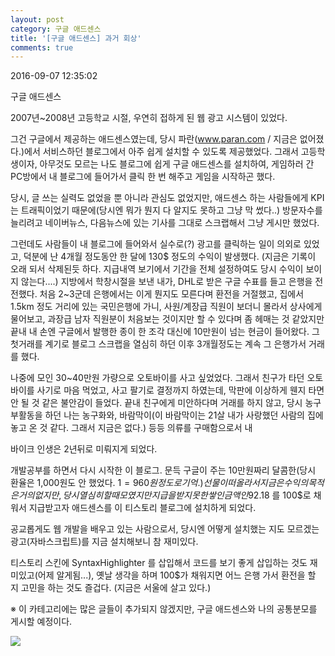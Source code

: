 ```yaml
---
layout: post
category: 구글 애드센스
title: '[구글 애드센스] 과거 회상'
comments: true
---
```



2016-09-07 12:35:02


구글 애드센스

  

2007년~2008년 고등학교 시절, 우연히 접하게 된 웹 광고 시스템이 있었다.

  

그건 구글에서 제공하는 애드센스였는데, 당시 파란(www.paran.com / 지금은 없어졌다.)에서 서비스하던 블로그에서 아주 쉽게 설치할
수 있도록 제공했었다. 그래서 고등학생이자, 아무것도 모르는 나도 블로그에 쉽게 구글 애드센스를 설치하여, 게임하러 간 PC방에서 내
블로그에 들어가서 클릭 한 번 해주고 게임을 시작하곤 했다.

당시, 글 쓰는 실력도 없었을 뿐 아니라 관심도 없었지만, 애드센스 하는 사람들에게 KPI는 트래픽이었기 때문에(당시엔 뭐가 뭔지 다 알지도
못하고 그냥 막 썼다..) 방문자수를 늘리려고 네이버뉴스, 다음뉴스에 있는 기사를 그대로 스크랩해서 그냥 게시만 했었다.

  

그런데도 사람들이 내 블로그에 들어와서 실수로(?) 광고를 클릭하는 일이 의외로 있었고, 덕분에 난 4개월 정도동안 한 달에 130$ 정도의
수익이 발생했다. (지금은 기록이 오래 되서 삭제된듯 하다. 지급내역 보기에서 기간을 전체 설정하여도 당시 수익이 보이지 않는다....)
지방에서 학창시절을 보낸 내가, DHL로 받은 구글 수표를 들고 은행을 전전했다. 처음 2~3군데 은행에서는 이게 뭔지도 모른다며 환전을
거절했고, 집에서 1.5km 정도 거리에 있는 국민은행에 가니, 사원/계장급 직원이 보더니 몰라서 상사에게 물어보고, 과장급 남자 직원분이
처음보는 것이지만 할 수 있다며 좀 헤매는 것 같았지만 끝내 내 손엔 구글에서 발행한 종이 한 조각 대신에 10만원이 넘는 현금이 들어왔다.
그 첫거래를 계기로 블로그 스크랩을 열심히 하던 이후 3개월정도는 계속 그 은행가서 거래를 했다.

  

나중에 모인 30~40만원 가량으로 오토바이를 사고 싶었었다. 그래서 친구가 타던 오토바이를 사기로 마음 먹었고, 사고 팔기로 결정까지
하였는데, 막판에 이상하게 웬지 타면 안 될 것 같은 불안감이 들었다. 끝내 친구에게 미안하다며 거래를 하지 않고, 당시 농구부활동을 하던
나는 농구화와, 바람막이(이 바람막이는 21살 내가 사랑했던 사람의 집에 놓고 온 것 같다. 그래서 지금은 없다.) 등등 의류를 구매함으로서
내

바이크 인생은 2년뒤로 미뤄지게 되었다.

  

  

개발공부를 하면서 다시 시작한 이 블로그. 문득 구글이 주는 10만원짜리 달콤한(당시 환율은 1,000원도 안 했었다. 1$=960원 정도로
기억.) 선물이 떠올라서 지금은 수익의 목적은 거의 없지만, 당시 열심히 할 때 모였지만 지급을 받지 못한 쌓인 금액인 92.18$ 를
100$로 채워서 지급받고자 애드센스를 이 티스토리 블로그에 설치하게 되었다.

  

공교롭게도 웹 개발을 배우고 있는 사람으로서, 당시엔 어떻게 설치했는 지도 모르겠는 광고(자바스크립트)를 지금 설치해보니 참 재미있다.

  

티스토리 스킨에 SyntaxHighlighter 를 삽입해서 코드를 보기 좋게 삽입하는 것도 재미있고(어제 알게됨...), 옛날 생각을 하며
100$가 채워지면 어느 은행 가서 환전을 할 지 고민을 하는 것도 즐겁다. (지금은 서울에 살고 있다.)

  

  

  

※ 이 카테고리에는 많은 글들이 추가되지 않겠지만, 구글 애드센스와 나의 공통분모를 게시할 예정이다.

  

  

![][link0]

  

  


[link0]:https://t1.daumcdn.net/cfile/tistory/26340E3C57CF8B9D30
